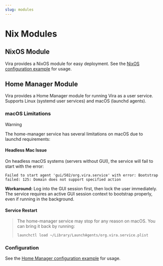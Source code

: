 ```yaml
---
slug: modules
---
```


# Nix Modules

## NixOS Module

Vira provides a NixOS module for easy deployment. See the [NixOS configuration example](https://github.com/juspay/vira/blob/main/nix/examples/nixos/flake.nix) for usage.

## Home Manager Module

Vira provides a Home Manager module for running Vira as a user service. Supports Linux (systemd user services) and macOS (launchd agents).

### macOS Limitations

> [!warning]
> The home-manager service has several limitations on macOS due to launchd requirements:

#### Headless Mac Issue

On headless macOS systems (servers without GUI), the service will fail to start with the error:

```
Failed to start agent 'gui/502/org.vira.service' with error: Bootstrap failed: 125: Domain does not support specified action
```

**Workaround:** Log into the GUI session first, then lock the user immediately. The service requires an active GUI session context to bootstrap properly, even if running in the background.

#### Service Restart

> The home-manager service may stop for any reason on macOS. You can bring it back by running:
>
> ```sh
> launchctl load ~/Library/LaunchAgents/org.vira.service.plist
> ```

### Configuration

See the [Home Manager configuration example](https://github.com/juspay/vira/blob/main/nix/examples/home-manager/flake.nix) for usage.
